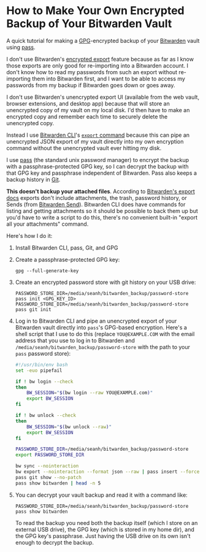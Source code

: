 How to Make Your Own Encrypted Backup of Your Bitwarden Vault
=============================================================

A quick tutorial for making a [GPG](https://gnupg.org/)-encrypted backup of your [Bitwarden](https://bitwarden.com/) vault using
[pass](https://www.passwordstore.org/).

I don't use Bitwarden's [encrypted export](https://bitwarden.com/help/encrypted-export/) feature because as far as I know those exports are only good for
re-importing into a Bitwarden account. I don't know how to read my passwords from such an export without re-importing them into Bitwarden first, and I
want to be able to access my passwords from my backup if Bitwarden goes down or goes away.

I don't use Bitwarden's unencrypted export UI (available from the web vault, browser extensions, and desktop app) because that will store an
unencrypted copy of my vault on my local disk. I'd then have to make an encrypted copy and remember each time to securely delete the unencrypted copy.

Instead I use [Bitwarden CLI](https://bitwarden.com/help/cli/)'s [`export` command](https://bitwarden.com/help/cli/#export) because this can pipe an
unencrypted JSON export of my vault directly into my own encryption command without the unencrypted vault ever hitting my disk.

I use [pass](https://www.passwordstore.org/) (the standard unix password manager) to encrypt the backup with a passphrase-protected GPG key, so I can decrypt the backup
with that GPG key and passphrase independent of Bitwarden. Pass also keeps a backup history in [Git](https://git-scm.com/).

**This doesn't backup your attached files**. According to [Bitwarden's export docs](https://bitwarden.com/help/export-your-data/) exports don't include
attachments, the trash, password history, or Sends (from [Bitwarden Send](https://bitwarden.com/products/send/)). Bitwarden CLI does have commands for
listing and getting attachments so it should be possible to back them up but you'd have to write a script to do this, there's no convenient built-in
"export all your attachments" command.

Here's how I do it:

1. Install Bitwarden CLI, pass, Git, and GPG

2. Create a passphrase-protected GPG key:

   ```terminal
   gpg --full-generate-key
   ```

3. Create an encrypted password store with git history on your USB drive:

   ```terminal
   PASSWORD_STORE_DIR=/media/seanh/bitwarden_backup/password-store pass init <GPG_KEY_ID>
   PASSWORD_STORE_DIR=/media/seanh/bitwarden_backup/password-store pass git init
   ```

4. Log in to Bitwarden CLI and pipe an unencrypted export of your Bitwarden vault directly into `pass`'s GPG-based encryption.
   Here's a shell script that I use to do this (replace `YOU@EXAMPLE.COM` with the email address that you use to log in to Bitwarden and
   `/media/seanh/bitwarden_backup/password-store` with the path to your `pass` password store):

   ```bash
   #!/usr/bin/env bash
   set -euo pipefail

   if ! bw login --check
   then
       BW_SESSION="$(bw login --raw YOU@EXAMPLE.com)"
       export BW_SESSION
   fi

   if ! bw unlock --check
   then
       BW_SESSION="$(bw unlock --raw)"
       export BW_SESSION
   fi

   PASSWORD_STORE_DIR=/media/seanh/bitwarden_backup/password-store
   export PASSWORD_STORE_DIR

   bw sync --nointeraction
   bw export --nointeraction --format json --raw | pass insert --force --multiline bitwarden
   pass git show --no-patch
   pass show bitwarden | head -n 5
   ```

5. You can decrypt your vault backup and read it with a command like:

   ```terminal
   PASSWORD_STORE_DIR=/media/seanh/bitwarden_backup/password-store pass show bitwarden
   ```

   To read the backup you need both the backup itself (which I store on an external USB drive), the GPG key (which is stored in my home dir), and the
   GPG key's passphrase. Just having the USB drive on its own isn't enough to decrypt the backup.
